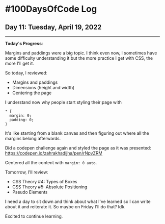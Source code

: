 # #100DaysOfCode Log

## Day 11: Tuesday, April 19, 2022

<hr>

**Today's Progress**:

Margins and paddings were a big topic. I think even now, I sometimes have some difficulty understanding it but the more practice I get with CSS, the more I'll get it.

So today, I reviewed:

- Margins and paddings
- Dimensions (height and width)
- Centering the page

I understand now why people start styling their page with

```
* {
  margin: 0;
  padding: 0;
}

```

It's like starting from a blank canvas and then figuring out where all the margins belong afterwards.

Did a codepen challenge again and styled the page as it was presented: https://codepen.io/zahrakhadijha/pen/rNpvZRM

Centered all the content with `margin: 0 auto`.

Tomorrow, I'll review:

- CSS Theory #4: Types of Boxes
- CSS Theory #5: Absolute Positioning
- Pseudo Elements

I need a day to sit down and think about what I've learned so I can write about it and reiterate it. So maybe on Friday I'll do that? Idk.

Excited to continue learning.
